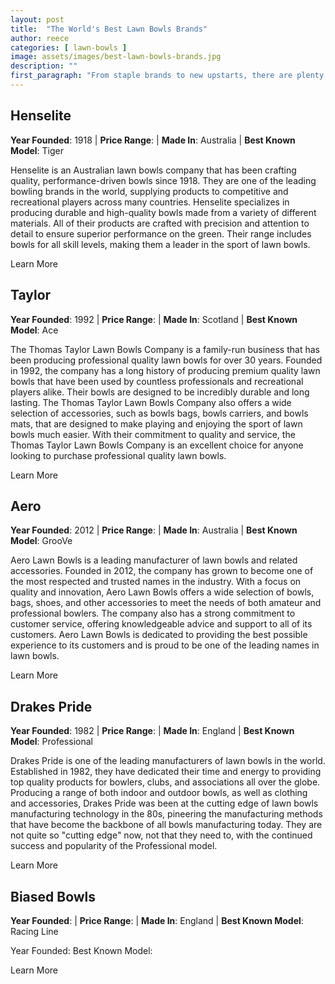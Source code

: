 ```yaml
---
layout: post
title:  "The World's Best Lawn Bowls Brands"
author: reece
categories: [ lawn-bowls ]
image: assets/images/best-lawn-bowls-brands.jpg
description: ""
first_paragraph: "From staple brands to new upstarts, there are plenty of bowls brands that are worth your attention."
---
```


 
## Henselite

**Year Founded**: 1918 | **Price Range**: | **Made In**: Australia | **Best Known Model**: Tiger

Henselite is an Australian lawn bowls company that has been crafting quality, performance-driven bowls since 1918. They are one of the leading bowling brands in the world, supplying products to competitive and recreational players across many countries. Henselite specializes in producing durable and high-quality bowls made from a variety of different materials. All of their products are crafted with precision and attention to detail to ensure superior performance on the green. Their range includes bowls for all skill levels, making them a leader in the sport of lawn bowls.

Learn More

## Taylor

**Year Founded**: 1992 | **Price Range**: | **Made In**: Scotland | **Best Known Model**: Ace


The Thomas Taylor Lawn Bowls Company is a family-run business that has been producing professional quality lawn bowls for over 30 years. Founded in 1992, the company has a long history of producing premium quality lawn bowls that have been used by countless professionals and recreational players alike. Their bowls are designed to be incredibly durable and long lasting. The Thomas Taylor Lawn Bowls Company also offers a wide selection of accessories, such as bowls bags, bowls carriers, and bowls mats, that are designed to make playing and enjoying the sport of lawn bowls much easier. With their commitment to quality and service, the Thomas Taylor Lawn Bowls Company is an excellent choice for anyone looking to purchase professional quality lawn bowls.

Learn More

## Aero

**Year Founded**: 2012 | **Price Range**: | **Made In**: Australia | **Best Known Model**: GrooVe

Aero Lawn Bowls is a leading manufacturer of lawn bowls and related accessories. Founded in 2012, the company has grown to become one of the most respected and trusted names in the industry. With a focus on quality and innovation, Aero Lawn Bowls offers a wide selection of bowls, bags, shoes, and other accessories to meet the needs of both amateur and professional bowlers. The company also has a strong commitment to customer service, offering knowledgeable advice and support to all of its customers. Aero Lawn Bowls is dedicated to providing the best possible experience to its customers and is proud to be one of the leading names in lawn bowls.

Learn More

## Drakes Pride

**Year Founded**: 1982 | **Price Range**: | **Made In**: England | **Best Known Model**: Professional

Drakes Pride is one of the leading manufacturers of lawn bowls in the world. Established in 1982, they have dedicated their time and energy to providing top quality products for bowlers, clubs, and associations all over the globe. Producing a range of both indoor and outdoor bowls, as well as clothing and accessories, Drakes Pride was been at the cutting edge of lawn bowls manufacturing technology in the 80s, pineering the manufacturing methods that have become the backbone of all bowls manufacturing today. They are not quite so "cutting edge" now, not that they need to, with the continued success and popularity of the Professional model.

Learn More

## Biased Bowls

**Year Founded**: | **Price Range**: | **Made In**: England | **Best Known Model**: Racing Line

Year Founded: 
Best Known Model:

Learn More

